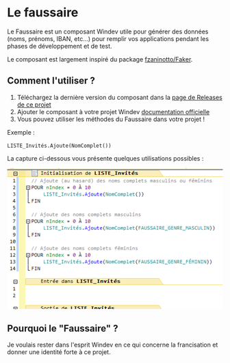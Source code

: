 # Le faussaire

Le Faussaire est un composant Windev utile pour générer des données (noms, prénoms, IBAN, etc...) pour remplir vos applications pendant les phases de développement et de test.

Le composant est largement inspiré du package [fzaninotto/Faker](https://github.com/fzaninotto/Faker).

## Comment l'utiliser ?

1. Téléchargez la dernière version du composant dans la [page de Releases de ce projet](https://github.com/TeddyBear06/windev-faussaire/releases)
2. Ajouter le composant à votre projet Windev [documentation officielle](https://doc.pcsoft.fr/?2014006)
3. Vous pouvez utiliser les méthodes du Faussaire dans votre projet !

Exemple :

```
LISTE_Invités.Ajoute(NomComplet())
```

La capture ci-dessous vous présente quelques utilisations possibles :

![Utilisations possibles du Faussaire](https://github.com/TeddyBear06/windev-faussaire/blob/7f437ffe5bd1f7678ffdf8d03c91d5906134592d/Documents/Screenshot_69.png)

## Pourquoi le "Faussaire" ?

Je voulais rester dans l'esprit Windev en ce qui concerne la francisation et donner une identité forte à ce projet.
